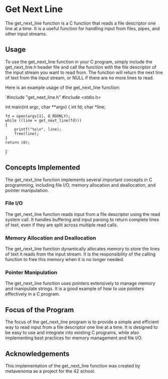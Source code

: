 # Get Next Line

The get_next_line function is a C function that reads a file descriptor one line at a time. It is a useful function for handling input from files, pipes, and other input streams.
## Usage

To use the get_next_line function in your C program, simply include the get_next_line.h header file and call the function with the file descriptor of the input stream you want to read from. The function will return the next line of text from the input stream, or NULL if there are no more lines to read.

Here is an example usage of the get_next_line function:



`#include "get_next_line.h"
#include <stdio.h>

int main(int argc, char **argv)
{
    int fd;
    char *line;

    fd = open(argv[1], O_RDONLY);
    while ((line = get_next_line(fd)))
    {
        printf("%s\n", line);
        free(line);
    }
    return (0);
}`

## Concepts Implemented

The get_next_line function implements several important concepts in C programming, including file I/O, memory allocation and deallocation, and pointer manipulation.
### File I/O

The get_next_line function reads input from a file descriptor using the read system call. It handles buffering and input parsing to return complete lines of text, even if they are split across multiple read calls.
### Memory Allocation and Deallocation

The get_next_line function dynamically allocates memory to store the lines of text it reads from the input stream. It is the responsibility of the calling function to free this memory when it is no longer needed.
### Pointer Manipulation

The get_next_line function uses pointers extensively to manage memory and manipulate strings. It is a good example of how to use pointers effectively in a C program.
## Focus of the Program

The focus of the get_next_line program is to provide a simple and efficient way to read input from a file descriptor one line at a time. It is designed to be easy to use and integrate into existing C programs, while also implementing best practices for memory management and file I/O.
## Acknowledgements

This implementation of the get_next_line function was created by metavenoma as a project for the 42 school.
